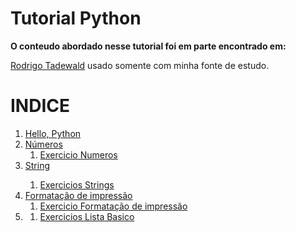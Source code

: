 <h1>Tutorial Python</h1>

<strong>O conteudo abordado nesse tutorial foi em parte encontrado em:</strong>
<p><a href = "https://nbviewer.jupyter.org/github/rtadewald/Python-Completo-UDEMY/tree/master/Notebooks%20Traduzidos/">Rodrigo Tadewald</a> usado somente com minha fonte de estudo.</p>



<h1>INDICE</h1>

<ol>
  <li><a href = "https://github.com/TassioSales/TutorialPython/blob/master/Notebooks/Hello_Python.ipynb">Hello, Python</a></li>
  <li><a href = "https://github.com/TassioSales/TutorialPython/blob/master/Notebooks/N%C3%BAmeros.ipynb">Números</a>
  <ol>
    <li><a href = "https://github.com/TassioSales/TutorialPython/blob/master/Exercicios%20Notebooks/exercicios_numeros.ipynb">Exercicio Numeros</a></li>
  </ol>
    </li>
  <li><a href = "https://github.com/TassioSales/TutorialPython/blob/master/Notebooks/Strins.ipynb">String<a></li>
  <ol>
    <li><a href = "https://github.com/TassioSales/TutorialPython/blob/master/Exercicios%20Notebooks/exercicio_string_um.ipynb">Exercicios Strings<a></li>
  </ol>
  <li><a href = "https://github.com/TassioSales/TutorialPython/blob/master/Notebooks/Formacao_de_impress%C3%A3o.ipynb">Formatação de impressão</a>
    <ol>
      <li><a = href = "https://github.com/TassioSales/TutorialPython/blob/master/Exercicios%20Notebooks/exercicio_formatacar_impressao.ipynb">Exercicio Formatação de impressão</a>
      </li>
    </ol>
    </li>
  <li><a href = "https://github.com/TassioSales/TutorialPython/blob/master/Notebooks/Listas.ipynb">
       <ol>
         <li><a href = "https://github.com/TassioSales/TutorialPython/blob/master/Exercicios%20Notebooks/exercicio_lista.ipynb">Exercicios Lista Basico</a>
         </li>
       </ol>
  </a></li>
</ol>
